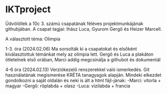 # IKTproject
Üdvölöllek a 10c 3. számú csapatának féléves projektmunkájának githubjában. 
A csapat tagjai: Ihász Luca, Gyurom Gergő és Heizer Marcell.

A választott téma: Olimpia

1-3. óra (2024.02.06)
Ma sorsolták ki a csapatokat és elsőként kiválasztottuk témánkat mely az olimpia lett.
Gergő és Luca a plakáton ötletelnek első orában, Marci addig megcsinálja a githubot és dokumentál

4-6 óra (2024.02.13)
Verziókezelő renszerekkel való ismerkedés. Git használatának megismerése KRÉTA tanagyagok
alapján. Mindeki elkezdet gondolkozni a saját oldalán és neki is ált a html fájl-jának:
-Marci: vitorla + magyar
-Gergő: röplabda + olasz
-Luca: vizilabda + francia